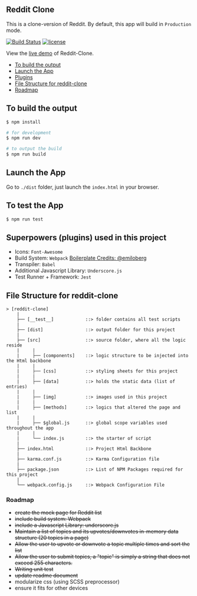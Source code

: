 ## Reddit Clone
This is a clone-version of Reddit. By default, this app will build in `Production` mode.

[![Build Status](https://travis-ci.org/AaronKow/reddit-clone.svg?branch=master)](https://travis-ci.org/AaronKow/reddit-clone)
[![license](https://img.shields.io/github/license/AaronKow/reddit-clone.svg)](https://github.com/AaronKow/reddit-clone/blob/master/LICENSE)

View the [live demo](https://goo.gl/PTtq54) of Reddit-Clone.


- [To build the output](https://github.com/AaronKow/reddit-clone#to-build-the-output)
- [Launch the App](https://github.com/AaronKow/reddit-clone#launch-the-app)
- [Plugins](https://github.com/AaronKow/reddit-clone#superpowers-plugins-used-in-this-project)
- [File Structure for reddit-clone](https://github.com/AaronKow/reddit-clone#file-structure-for-reddit-clone)
- [Roadmap](https://github.com/AaronKow/reddit-clone#roadmap)

## To build the output

```bash
$ npm install

# for development
$ npm run dev

# to output the build
$ npm run build
```

## Launch the App

Go to `./dist` folder, just launch the `index.html` in your browser.

## To test the App

```bash
$ npm run test
```

## Superpowers (plugins) used in this project

- Icons: `Font-Awesome`
- Build System: `Webpack` [Boilerplate Credits: @emiloberg](https://github.com/emiloberg/webpack-tutorial)
- Transpiler: `Babel`
- Additional Javascript Library: `Underscore.js`
- Test Runner + Framework: `Jest`

## File Structure for reddit-clone

```
> [reddit-clone]
    |
    ├── [__test__]            ::> folder contains all test scripts
    |
    ├── [dist]                ::> output folder for this project
    |
    ├── [src]                 ::> source folder, where all the logic reside
    |     |
    |     ├── [components]    ::> logic structure to be injected into the Html backbone
    |     |
    |     ├── [css]           ::> styling sheets for this project
    |     |
    |     ├── [data]          ::> holds the static data (list of entries)
    |     |
    |     ├── [img]           ::> images used in this project
    |     |
    |     ├── [methods]       ::> logics that altered the page and list
    |     |
    |     ├── $global.js      ::> global scope variables used throughout the app
    |     |
    |     └── index.js        ::> the starter of script
    |
    ├── index.html            ::> Project Html Backbone
    |
    ├── karma.conf.js         ::> Karma Configuration file
    |
    ├── package.json          ::> List of NPM Packages required for this project
    |
    └── webpack.config.js     ::> Webpack Configuration File
```

### Roadmap

- ~~create the mock page for Reddit list~~
- ~~include build system: Webpack~~
- ~~include a Javascript Library: underscore.js~~
- ~~Maintain a list of topics and its upvotes/downvotes in-memory data structure (20 topics in a page)~~
- ~~Allow the user to upvote or downvote a topic multiple times and sort the list~~
- ~~Allow the user to submit topics, a "topic" is simply a string that does not exceed 255 characters.~~
- ~~Writing unit test~~
- ~~update readme document~~
- modularize css (using SCSS preprocessor)
- ensure it fits for other devices
